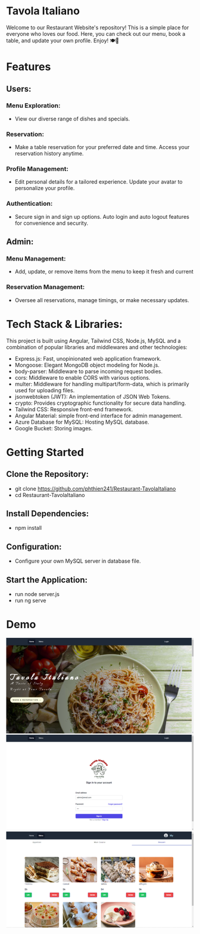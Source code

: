 # Tavola Italiano

Welcome to our Restaurant Website's repository! This is a simple place for everyone who loves our food. Here, you can check out our menu, book a table, and update your own profile. Enjoy! 🍽️🍷

# Features

## Users:

### Menu Exploration:
- View our diverse range of dishes and specials.

### Reservation:
- Make a table reservation for your preferred date and time.
Access your reservation history anytime.

### Profile Management:
- Edit personal details for a tailored experience.
Update your avatar to personalize your profile.

### Authentication:
- Secure sign in and sign up options.
Auto login and auto logout features for convenience and security.

## Admin:

### Menu Management: 
- Add, update, or remove items from the menu to keep it fresh and current

### Reservation Management: 
- Oversee all reservations, manage timings, or make necessary updates.

# Tech Stack & Libraries:
This project is built using Angular, Tailwind CSS, Node.js, MySQL and a combination of popular libraries and middlewares and other technologies:

- Express.js: Fast, unopinionated web application framework.
- Mongoose: Elegant MongoDB object modeling for Node.js.
- body-parser: Middleware to parse incoming request bodies.
- cors: Middleware to enable CORS with various options.
- multer: Middleware for handling multipart/form-data, which is primarily used for uploading files.
- jsonwebtoken (JWT): An implementation of JSON Web Tokens.
- crypto: Provides cryptographic functionality for secure data handling.
- Tailwind CSS: Responsive front-end framework.
- Angular Material: simple front-end interface for admin management.
- Azure Database for MySQL: Hosting MySQL database.
- Google Bucket: Storing images.

# Getting Started

## Clone the Repository:
- git clone https://github.com/phthien241/Restaurant-TavolaItaliano
- cd Restaurant-TavolaItaliano
## Install Dependencies:
- npm install
## Configuration:
- Configure your own MySQL server in database file.
## Start the Application:
- run node server.js
- run ng serve

# Demo
![Hero Section](images/screenshot1.png)
![Login](images/screenshot2.png)
![Menu](images/screenshot3.png)

